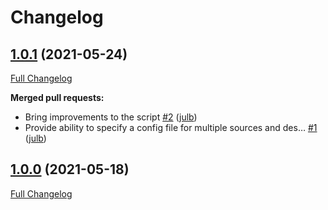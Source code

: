 # Changelog

## [1.0.1](https://github.com/julb/action-copy-docker-tag/tree/1.0.1) (2021-05-24)

[Full Changelog](https://github.com/julb/action-copy-docker-tag/compare/1.0.0...1.0.1)

**Merged pull requests:**

- Bring improvements to the script [\#2](https://github.com/julb/action-copy-docker-tag/pull/2) ([julb](https://github.com/julb))
- Provide ability to specify a config file for multiple sources and des… [\#1](https://github.com/julb/action-copy-docker-tag/pull/1) ([julb](https://github.com/julb))

## [1.0.0](https://github.com/julb/action-copy-docker-tag/tree/1.0.0) (2021-05-18)

[Full Changelog](https://github.com/julb/action-copy-docker-tag/compare/latest...1.0.0)




